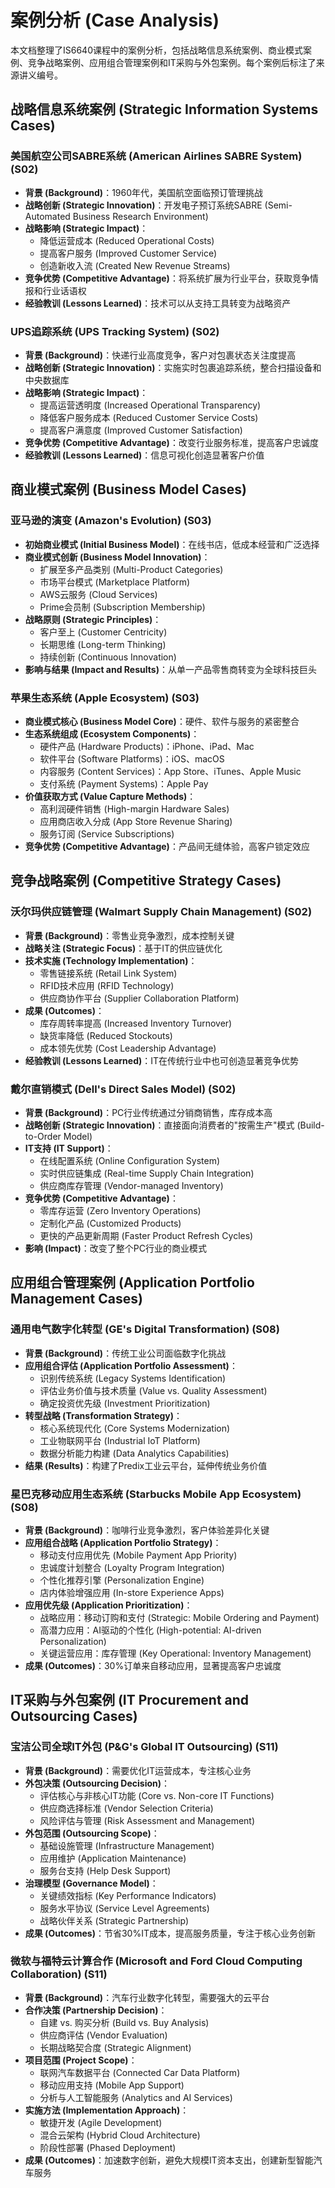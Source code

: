 # 案例分析 (Case Analysis)

本文档整理了IS6640课程中的案例分析，包括战略信息系统案例、商业模式案例、竞争战略案例、应用组合管理案例和IT采购与外包案例。每个案例后标注了来源讲义编号。

## 战略信息系统案例 (Strategic Information Systems Cases)

### 美国航空公司SABRE系统 (American Airlines SABRE System) (S02)
- **背景 (Background)**：1960年代，美国航空面临预订管理挑战
- **战略创新 (Strategic Innovation)**：开发电子预订系统SABRE (Semi-Automated Business Research Environment)
- **战略影响 (Strategic Impact)**：
  - 降低运营成本 (Reduced Operational Costs)
  - 提高客户服务 (Improved Customer Service)
  - 创造新收入流 (Created New Revenue Streams)
- **竞争优势 (Competitive Advantage)**：将系统扩展为行业平台，获取竞争情报和行业话语权
- **经验教训 (Lessons Learned)**：技术可以从支持工具转变为战略资产

### UPS追踪系统 (UPS Tracking System) (S02)
- **背景 (Background)**：快递行业高度竞争，客户对包裹状态关注度提高
- **战略创新 (Strategic Innovation)**：实施实时包裹追踪系统，整合扫描设备和中央数据库
- **战略影响 (Strategic Impact)**：
  - 提高运营透明度 (Increased Operational Transparency)
  - 降低客户服务成本 (Reduced Customer Service Costs)
  - 提高客户满意度 (Improved Customer Satisfaction)
- **竞争优势 (Competitive Advantage)**：改变行业服务标准，提高客户忠诚度
- **经验教训 (Lessons Learned)**：信息可视化创造显著客户价值

## 商业模式案例 (Business Model Cases)

### 亚马逊的演变 (Amazon's Evolution) (S03)
- **初始商业模式 (Initial Business Model)**：在线书店，低成本经营和广泛选择
- **商业模式创新 (Business Model Innovation)**：
  - 扩展至多产品类别 (Multi-Product Categories)
  - 市场平台模式 (Marketplace Platform)
  - AWS云服务 (Cloud Services)
  - Prime会员制 (Subscription Membership)
- **战略原则 (Strategic Principles)**：
  - 客户至上 (Customer Centricity)
  - 长期思维 (Long-term Thinking)
  - 持续创新 (Continuous Innovation)
- **影响与结果 (Impact and Results)**：从单一产品零售商转变为全球科技巨头

### 苹果生态系统 (Apple Ecosystem) (S03)
- **商业模式核心 (Business Model Core)**：硬件、软件与服务的紧密整合
- **生态系统组成 (Ecosystem Components)**：
  - 硬件产品 (Hardware Products)：iPhone、iPad、Mac
  - 软件平台 (Software Platforms)：iOS、macOS
  - 内容服务 (Content Services)：App Store、iTunes、Apple Music
  - 支付系统 (Payment Systems)：Apple Pay
- **价值获取方式 (Value Capture Methods)**：
  - 高利润硬件销售 (High-margin Hardware Sales)
  - 应用商店收入分成 (App Store Revenue Sharing)
  - 服务订阅 (Service Subscriptions)
- **竞争优势 (Competitive Advantage)**：产品间无缝体验，高客户锁定效应

## 竞争战略案例 (Competitive Strategy Cases)

### 沃尔玛供应链管理 (Walmart Supply Chain Management) (S02)
- **背景 (Background)**：零售业竞争激烈，成本控制关键
- **战略关注 (Strategic Focus)**：基于IT的供应链优化
- **技术实施 (Technology Implementation)**：
  - 零售链接系统 (Retail Link System)
  - RFID技术应用 (RFID Technology)
  - 供应商协作平台 (Supplier Collaboration Platform)
- **成果 (Outcomes)**：
  - 库存周转率提高 (Increased Inventory Turnover)
  - 缺货率降低 (Reduced Stockouts)
  - 成本领先优势 (Cost Leadership Advantage)
- **经验教训 (Lessons Learned)**：IT在传统行业中也可创造显著竞争优势

### 戴尔直销模式 (Dell's Direct Sales Model) (S02)
- **背景 (Background)**：PC行业传统通过分销商销售，库存成本高
- **战略创新 (Strategic Innovation)**：直接面向消费者的"按需生产"模式 (Build-to-Order Model)
- **IT支持 (IT Support)**：
  - 在线配置系统 (Online Configuration System)
  - 实时供应链集成 (Real-time Supply Chain Integration)
  - 供应商库存管理 (Vendor-managed Inventory)
- **竞争优势 (Competitive Advantage)**：
  - 零库存运营 (Zero Inventory Operations)
  - 定制化产品 (Customized Products)
  - 更快的产品更新周期 (Faster Product Refresh Cycles)
- **影响 (Impact)**：改变了整个PC行业的商业模式

## 应用组合管理案例 (Application Portfolio Management Cases)

### 通用电气数字化转型 (GE's Digital Transformation) (S08)
- **背景 (Background)**：传统工业公司面临数字化挑战
- **应用组合评估 (Application Portfolio Assessment)**：
  - 识别传统系统 (Legacy Systems Identification)
  - 评估业务价值与技术质量 (Value vs. Quality Assessment)
  - 确定投资优先级 (Investment Prioritization)
- **转型战略 (Transformation Strategy)**：
  - 核心系统现代化 (Core Systems Modernization)
  - 工业物联网平台 (Industrial IoT Platform)
  - 数据分析能力构建 (Data Analytics Capabilities)
- **结果 (Results)**：构建了Predix工业云平台，延伸传统业务价值

### 星巴克移动应用生态系统 (Starbucks Mobile App Ecosystem) (S08)
- **背景 (Background)**：咖啡行业竞争激烈，客户体验差异化关键
- **应用组合战略 (Application Portfolio Strategy)**：
  - 移动支付应用优先 (Mobile Payment App Priority)
  - 忠诚度计划整合 (Loyalty Program Integration)
  - 个性化推荐引擎 (Personalization Engine)
  - 店内体验增强应用 (In-store Experience Apps)
- **应用优先级 (Application Prioritization)**：
  - 战略应用：移动订购和支付 (Strategic: Mobile Ordering and Payment)
  - 高潜力应用：AI驱动的个性化 (High-potential: AI-driven Personalization)
  - 关键运营应用：库存管理 (Key Operational: Inventory Management)
- **成果 (Outcomes)**：30%订单来自移动应用，显著提高客户忠诚度

## IT采购与外包案例 (IT Procurement and Outsourcing Cases)

### 宝洁公司全球IT外包 (P&G's Global IT Outsourcing) (S11)
- **背景 (Background)**：需要优化IT运营成本，专注核心业务
- **外包决策 (Outsourcing Decision)**：
  - 评估核心与非核心IT功能 (Core vs. Non-core IT Functions)
  - 供应商选择标准 (Vendor Selection Criteria)
  - 风险评估与管理 (Risk Assessment and Management)
- **外包范围 (Outsourcing Scope)**：
  - 基础设施管理 (Infrastructure Management)
  - 应用维护 (Application Maintenance)
  - 服务台支持 (Help Desk Support)
- **治理模型 (Governance Model)**：
  - 关键绩效指标 (Key Performance Indicators)
  - 服务水平协议 (Service Level Agreements)
  - 战略伙伴关系 (Strategic Partnership)
- **成果 (Outcomes)**：节省30%IT成本，提高服务质量，专注于核心业务创新

### 微软与福特云计算合作 (Microsoft and Ford Cloud Computing Collaboration) (S11)
- **背景 (Background)**：汽车行业数字化转型，需要强大的云平台
- **合作决策 (Partnership Decision)**：
  - 自建 vs. 购买分析 (Build vs. Buy Analysis)
  - 供应商评估 (Vendor Evaluation)
  - 长期战略契合度 (Strategic Alignment)
- **项目范围 (Project Scope)**：
  - 联网汽车数据平台 (Connected Car Data Platform)
  - 移动应用支持 (Mobile App Support)
  - 分析与人工智能服务 (Analytics and AI Services)
- **实施方法 (Implementation Approach)**：
  - 敏捷开发 (Agile Development)
  - 混合云架构 (Hybrid Cloud Architecture)
  - 阶段性部署 (Phased Deployment)
- **成果 (Outcomes)**：加速数字创新，避免大规模IT资本支出，创建新型智能汽车服务 